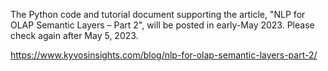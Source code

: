 The Python code and tutorial document supporting the article, "NLP for OLAP Semantic Layers – Part 2", will be posted in early-May 2023. Please check again after May 5, 2023.

https://www.kyvosinsights.com/blog/nlp-for-olap-semantic-layers-part-2/
